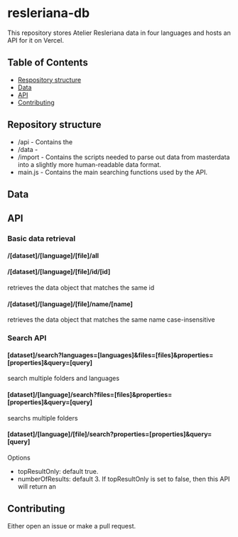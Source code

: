 # resleriana-db

This repository stores Atelier Resleriana data in four languages and hosts an API for it on Vercel.

## Table of Contents

- [Respository structure](#repository-structure)
- [Data](#data)
- [API](#api)
- [Contributing](#contributing)

## Repository structure
- /api - Contains the 
- /data - 
- /import - Contains the scripts needed to parse out data from masterdata into a slightly more human-readable data format.
- main.js - Contains the main searching functions used by the API.


## Data

## API



### Basic data retrieval

#### /[dataset]/[language]/[file]/all

#### /[dataset]/[language]/[file]/id/[id]
retrieves the data object that matches the same id

#### /[dataset]/[language]/[file]/name/[name]
retrieves the data object that matches the same name case-insensitive


### Search API

#### [dataset]/search?languages=[languages]&files=[files]&properties=[properties]&query=[query]
search multiple folders and languages

#### [dataset]/[language]/search?files=[files]&properties=[properties]&query=[query]
searchs multiple folders

#### [dataset]/[language]/[file]/search?properties=[properties]&query=[query]

Options
- topResultOnly: default true. 
- numberOfResults: default 3. If topResultOnly is set to false, then this API will return an 

## Contributing

Either open an issue or make a pull request.